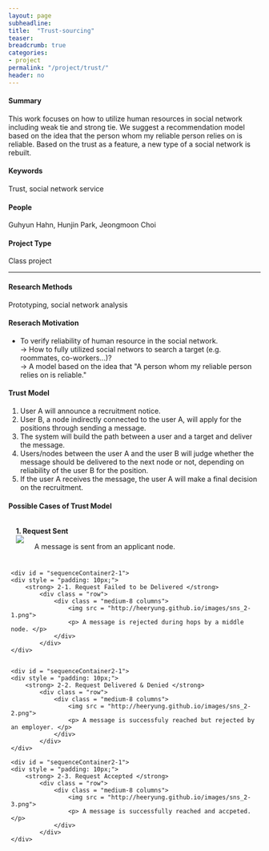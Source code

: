```yaml
---
layout: page
subheadline:  
title:  "Trust-sourcing"
teaser: 
breadcrumb: true
categories:
- project
permalink: "/project/trust/"
header: no
---
```


<h4> Summary </h4>
This work focuses on how to utilize human resources in social network including weak tie and strong tie. We suggest a recommendation model based on the idea that the person whom my reliable person relies on is reliable. Based on the trust as a feature, a new type of a social network is rebuilt.


<h4> Keywords </h4>
Trust, social network service

<h4> People </h4>
Guhyun Hahn, Hunjin Park, Jeongmoon Choi

<h4> Project Type </h4>
Class project

<hr>

<h4> Research Methods </h4>
Prototyping, social network analysis

<h4> Reserach Motivation </h4>
<ul>
    <li> To verify reliability of human resource in the social network. <br>
        → How to fully utilized social networs to search a target (e.g. roommates, co-workers...)? <br>
        → A model based on the idea that "A person whom my reliable person relies on is reliable." </li>
</ul>

<h4> Trust Model </h4>
<ol> 
    <li> User A will announce a recruitment notice. </li>
    <li> User B, a node indirectly connected to the user A, will apply for the positions through sending a message. </li>
    <li> The system will build the path between a user and a target and deliver the message. </li>
    <li> Users/nodes between the user A and the user B will judge whether the message should be delivered to the next node or not, depending on reliability of the user B for the position. </li>
    <li> If the user A receives the message, the user A will make a final decision on the recruitment. </li>
</ol>

<h4> Possible Cases of Trust Model </h4>
<div id = "sequenceContainer2">
<div style = "padding: 5px;">
    <div id = "sequenceContainer2-1">
    <div style = "padding: 10px;">
        <strong> 1. Request Sent </strong>
            <div class = "row">
                <div class = "medium-8 columns">
                    <img src = "http://heeryung.github.io/images/sns_1.png">
                    <p> A message is sent from an applicant node. </p>
                </div>
            </div>
    </div>

    <div id = "sequenceContainer2-1">
    <div style = "padding: 10px;">
        <strong> 2-1. Request Failed to be Delivered </strong>
            <div class = "row">
                <div class = "medium-8 columns">
                    <img src = "http://heeryung.github.io/images/sns_2-1.png">
                    <p> A message is rejected during hops by a middle node. </p>
                </div>
            </div>
    </div>


    <div id = "sequenceContainer2-1">
    <div style = "padding: 10px;">
        <strong> 2-2. Request Delivered & Denied </strong>
            <div class = "row">
                <div class = "medium-8 columns">
                    <img src = "http://heeryung.github.io/images/sns_2-2.png">
                    <p> A message is successfuly reached but rejected by an employer. </p>
                </div>
            </div> 
    </div>

    <div id = "sequenceContainer2-1">
    <div style = "padding: 10px;">
        <strong> 2-3. Request Accepted </strong>
            <div class = "row">
                <div class = "medium-8 columns">
                    <img src = "http://heeryung.github.io/images/sns_2-3.png">
                    <p> A message is successfully reached and accpeted. </p>
                </div> 
            </div>
    </div>
